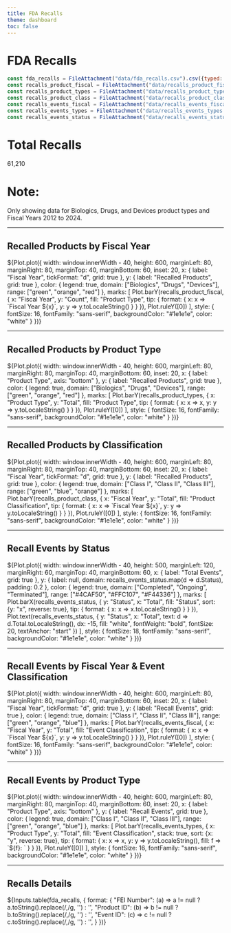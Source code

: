 ```yaml
---
title: FDA Recalls
theme: dashboard
toc: false
---
```


# FDA Recalls

<!-- Load and transform the data -->

```js
const fda_recalls = FileAttachment("data/fda_recalls.csv").csv({typed: true});
const recalls_product_fiscal = FileAttachment("data/recalls_product_fiscal.csv").csv({typed: true});
const recalls_product_types = FileAttachment("data/recalls_product_types.csv").csv({typed: true});
const recalls_product_class = FileAttachment("data/recalls_product_class.csv").csv({typed: true});
const recalls_events_fiscal = FileAttachment("data/recalls_events_fiscal.csv").csv({typed: true});
const recalls_events_types = FileAttachment("data/recalls_events_types.csv").csv({typed: true});
const recalls_events_status = FileAttachment("data/recalls_events_status.csv").csv({typed: true});
```

<div class="grid grid-cols-4">
  <div class="card"><h1>Total Recalls</h1>61,210</div>
  <div class="card">
    <h1>Note:</h1> Only showing data for Biologics, Drugs, and Devices product types and Fiscal Years 2012 to 2024.
  </div>
</div>

---

## Recalled Products by Fiscal Year

<div class="card">
  ${Plot.plot({
  width: window.innerWidth - 40,
  height: 600,
  marginLeft: 80,
  marginRight: 80,
  marginTop: 40,
  marginBottom: 60,
  inset: 20,
  x: {
    label: "Fiscal Year",
    tickFormat: "d",
    grid: true
  },
  y: {
    label: "Recalled Products",
    grid: true
  },
  color: {
    legend: true,
    domain: ["Biologics", "Drugs", "Devices"],
    range: ["green", "orange", "red"]
  },
  marks: [
    Plot.barY(recalls_product_fiscal, {
      x: "Fiscal Year", 
      y: "Count", 
      fill: "Product Type", 
      tip: {
        format: {
          x: x => `Fiscal Year ${x}`,
          y: y => y.toLocaleString()
        }
      }
    }),
    Plot.ruleY([0])
  ],
  style: {
    fontSize: 16,
    fontFamily: "sans-serif",
    backgroundColor: "#1e1e1e",
    color: "white"
  }
})}
</div>

---

## Recalled Products by Product Type

<div class="card">
  ${Plot.plot({
  width: window.innerWidth - 40,
  height: 600,
  marginLeft: 80,
  marginRight: 80,
  marginTop: 40,
  marginBottom: 60,
  inset: 20,
  x: {
    label: "Product Type",
    axis: "bottom"
  },
  y: {
    label: "Recalled Products",
    grid: true
  },
  color: {
    legend: true,
    domain: ["Biologics", "Drugs", "Devices"],
    range: ["green", "orange", "red"]
  },
  marks: [
    Plot.barY(recalls_product_types, {
      x: "Product Type", 
      y: "Total", 
      fill: "Product Type", 
      tip: {
        format: {
          x: x => x,
          y: y => y.toLocaleString()
        }
      }
    }),
    Plot.ruleY([0])
  ],
  style: {
    fontSize: 16,
    fontFamily: "sans-serif",
    backgroundColor: "#1e1e1e",
    color: "white"
  }
})}
</div>

---

## Recalled Products by Classification

<div class="card">
  ${Plot.plot({
  width: window.innerWidth - 40,
  height: 600,
  marginLeft: 80,
  marginRight: 80,
  marginTop: 40,
  marginBottom: 60,
  inset: 20,
  x: {
    label: "Fiscal Year",
    tickFormat: "d",
    grid: true
  },
  y: {
    label: "Recalled Products",
    grid: true
  },
  color: {
    legend: true,
    domain: ["Class I", "Class II", "Class III"],
    range: ["green", "blue", "orange"]
  },
  marks: [
    Plot.barY(recalls_product_class, {
      x: "Fiscal Year", 
      y: "Total", 
      fill: "Product Classification", 
      tip: {
        format: {
          x: x => `Fiscal Year ${x}`,
          y: y => y.toLocaleString()
        }
      }
    }),
    Plot.ruleY([0])
  ],
  style: {
    fontSize: 16,
    fontFamily: "sans-serif",
    backgroundColor: "#1e1e1e",
    color: "white"
  }
})}
</div>

---

## Recall Events by Status

<div class="card">
  ${Plot.plot({
    width: window.innerWidth - 40,
    height: 500,
    marginLeft: 120,
    marginRight: 60,
    marginTop: 40,
    marginBottom: 60,
    x: {
      label: "Total Events",
      grid: true
    },
    y: {
      label: null,
      domain: recalls_events_status.map(d => d.Status),
      padding: 0.2
    },
    color: {
      legend: true,
      domain: ["Completed", "Ongoing", "Terminated"],
      range: ["#4CAF50", "#FFC107", "#F44336"]
    },
    marks: [
      Plot.barX(recalls_events_status, {
        y: "Status",
        x: "Total",
        fill: "Status",
        sort: {y: "x", reverse: true},
        tip: {
          format: {
            x: x => x.toLocaleString()
          }
        }
      }),
      Plot.text(recalls_events_status, {
        y: "Status",
        x: "Total",
        text: d => d.Total.toLocaleString(),
        dx: -15,
        fill: "white",
        fontWeight: "bold",
        fontSize: 20,
        textAnchor: "start"
      })
    ],
    style: {
      fontSize: 18,
      fontFamily: "sans-serif",
      backgroundColor: "#1e1e1e",
      color: "white"
    }
  })}
</div>

---

## Recall Events by Fiscal Year & Event Classification

<div class="card">
  ${Plot.plot({
  width: window.innerWidth - 40,
  height: 600,
  marginLeft: 80,
  marginRight: 80,
  marginTop: 40,
  marginBottom: 60,
  inset: 20,
  x: {
    label: "Fiscal Year",
    tickFormat: "d",
    grid: true
  },
  y: {
    label: "Recall Events",
    grid: true
  },
  color: {
    legend: true,
    domain: ["Class I", "Class II", "Class III"],
    range: ["green", "orange", "blue"]
  },
  marks: [
    Plot.barY(recalls_events_fiscal, {
      x: "Fiscal Year", 
      y: "Total", 
      fill: "Event Classification", 
      tip: {
        format: {
          x: x => `Fiscal Year ${x}`,
          y: y => y.toLocaleString()
        }
      }
    }),
    Plot.ruleY([0])
  ],
  style: {
    fontSize: 16,
    fontFamily: "sans-serif",
    backgroundColor: "#1e1e1e",
    color: "white"
  }
})}
</div>

---

## Recall Events by Product Type

<div class="card">
  ${Plot.plot({
  width: window.innerWidth - 40,
  height: 600,
  marginLeft: 80,
  marginRight: 80,
  marginTop: 40,
  marginBottom: 60,
  inset: 20,
  x: {
    label: "Product Type",
    axis: "bottom"
  },
  y: {
    label: "Recall Events",
    grid: true
  },
  color: {
    legend: true,
    domain: ["Class I", "Class II", "Class III"],
    range: ["green", "orange", "blue"]
  },
  marks: [
    Plot.barY(recalls_events_types, {
      x: "Product Type", 
      y: "Total", 
      fill: "Event Classification",
      stack: true,
      sort: {x: "y", reverse: true},
      tip: {
        format: {
          x: x => x,
          y: y => y.toLocaleString(),
          fill: f => `${f}: `
        }
      }
    }),
    Plot.ruleY([0])
  ],
  style: {
    fontSize: 16,
    fontFamily: "sans-serif",
    backgroundColor: "#1e1e1e",
    color: "white"
  }
})}
</div>

---

## Recalls Details
<div class="card">
  ${Inputs.table(fda_recalls, {
    format: {
      "FEI Number": (a) => a != null ? a.toString().replace(/,/g, '') : '',
      "Product ID": (b) => b != null ? b.toString().replace(/,/g, '') : '',
      "Event ID": (c) => c != null ? c.toString().replace(/,/g, '') : '',
    }
  })}
</div>

